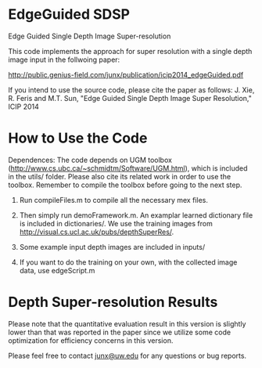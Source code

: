 EdgeGuided SDSP
=======================
Edge Guided Single Depth Image Super-resolution

This code implements the approach for super resolution with a single depth image input in the follwoing paper:

http://public.genius-field.com/junx/publication/icip2014_edgeGuided.pdf

If you intend to use the source code, please cite the paper as follows:
J. Xie, R. Feris and M.T. Sun, "Edge Guided Single Depth Image Super Resolution," ICIP 2014


How to Use the Code
=======================
Dependences:
The code depends on UGM toolbox (http://www.cs.ubc.ca/~schmidtm/Software/UGM.html), which is included in the utils/ folder. Please also cite its related work in order to use the toolbox. Remember to compile the toolbox before going to the next step. 

1. Run compileFiles.m to compile all the necessary mex files.

2. Then simply run demoFramework.m. An examplar learned dictionary file is included in dictionaries/. We use the training images from http://visual.cs.ucl.ac.uk/pubs/depthSuperRes/. 

3. Some example input depth images are included in inputs/

4. If you want to do the training on your own, with the collected image data, use edgeScript.m


Depth Super-resolution Results
=======================
Please note that the quantitative evaluation result in this version is slightly lower than that was reported in the paper since we utilize some code optimization for efficiency concerns in this version. 

Please feel free to contact junx@uw.edu for any questions or bug reports.


